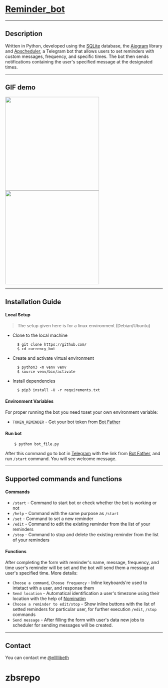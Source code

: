 # [Reminder_bot](https://t.me/nllllibeth_reminder_bot)
***
## Description



Written in Python, developed using the [SQLite](https://sqlite.org/index.html) database,  the [Aiogram](https://aiogram.dev/) library and [Apscheduler](https://apscheduler.readthedocs.io/en/3.x/), a Telegram bot that allows users to set reminders with custom messages, frequency, and specific times. The bot then sends notifications containing the user's specified message at the designated times.

***

## GIF demo

<img src="https://user-images.githubusercontent.com/73400470/232717847-f35e1519-508e-4083-bd31-7147827a7037.gif" width="300" /> <img src="https://user-images.githubusercontent.com/73400470/232717890-0ce96dac-1906-415c-bd9c-18d7e70576cb.gif" width="300" />


***

## Installation Guide

#### Local Setup
> The setup given here is for a linux environment (Debian/Ubuntu)

- Clone to the local machine 

        $ git clone https://github.com/
        $ cd currency_bot

- Create and activate virtual environment 

        $ python3 -m venv venv
        $ source venv/bin/activate

- Install dependencies 

        $ pip3 install -U -r requirements.txt


#### Environment Variables

For proper running the bot you need toset your own environment variable:

- `TOKEN_REMINDER` - Get your bot token from [Bot Father](https://t.me/BotFather)

#### Run bot
        $ python bot_file.py 
After this command go to bot in [Telegram](https://t.me/nllllibeth_reminder_bot) with the link from [Bot Father](https://t.me/BotFather), and run `/start` command. You will see welcome message. 

*** 

## Supported commands and functions 

#### Commands
- `/start` - Command to start bot or check whether the bot is working or not
- `/help` - Command with the same purpose as `/start`
- `/set` - Command to set a new reminder 
- `/edit` - Command to edit the existing reminder from the list of your reminders
- `/stop` - Command to stop and delete the existing reminder from the list of your reminders

#### Functions

After completing the form with reminder's name, message, frequency, and time user's reminder will be set and the bot will send them a message at user's specified time. More details:

- `Choose a command`, `Choose frequency` - Inline keyboards're used to intetact with a user, and response them
- `Send location` - Automatical identification a user's timezone using their  location with the help of [Nominatim](https://nominatim.org/) 
- `Choose a reminder to edit/stop` - Show inline buttons with the list of setted reminders for particular user, for further execution `/edit`, `/stop` commands
- `Send message` - After filling the form with user's data new jobs to scheduler for sending messages will be created.

***

## Contact 

You can contact me [@nllllibeth](https://t.me/nllllibeth)
# zbsrepo
